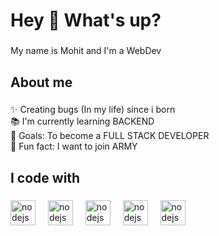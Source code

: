 <h1 align="left">Hey 👋 What's up?</h1>

###

<p align="left">My name is Mohit and I'm a WebDev</p>

###

<h2 align="left">About me</h2>

###

<p align="left">✨ Creating bugs (In my life) since i born <br>📚 I'm currently learning BACKEND<br>🎯 Goals: To become a FULL STACK DEVELOPER<br>🎲 Fun fact: I want to join ARMY</p>

###

<h2 align="left">I code with</h2>

###

<div align="left">
   <img src="https://uxwing.com/wp-content/themes/uxwing/download/brands-and-social-media/javascript-programming-language-icon.svg" height="40" alt="nodejs logo"  />
  <img width="12" />
  <img src="https://cdn.jsdelivr.net/gh/devicons/devicon/icons/nodejs/nodejs-original.svg" height="40" alt="nodejs logo"  />
  <img width="12" />
  <img src="https://uxwing.com/wp-content/themes/uxwing/download/brands-and-social-media/html-icon.svg" height="40" alt="nodejs logo"  />
  <img width="12" />
  <img src="https://uxwing.com/wp-content/themes/uxwing/download/brands-and-social-media/css-icon.svg" height="40" alt="nodejs logo"  />
  <img width="12" />
    <img src="https://uxwing.com/wp-content/themes/uxwing/download/brands-and-social-media/bootstrap-5-logo-icon.svg" height="40" alt="nodejs logo"  />
  <img width="12" />
</div>

###
